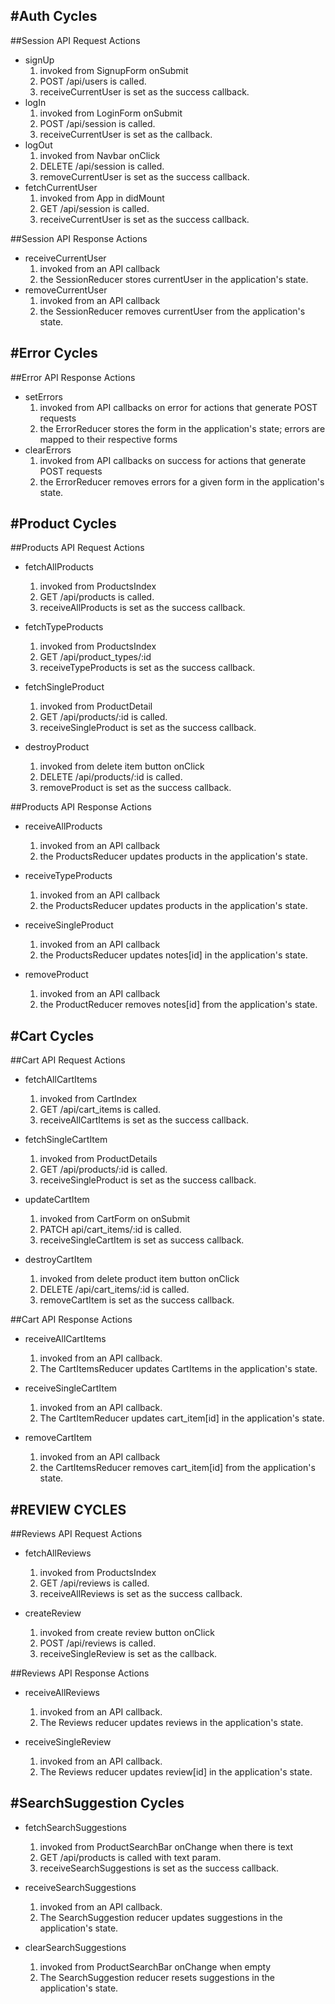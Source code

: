 #Auth Cycles
---
##Session API Request Actions
* signUp
    1. invoked from SignupForm onSubmit
    2. POST /api/users is called.
    3. receiveCurrentUser is set as the success callback.
* logIn
  1. invoked from LoginForm onSubmit
  2. POST /api/session is called.
  3. receiveCurrentUser is set as the callback.
* logOut
  1. invoked from Navbar onClick
  2. DELETE /api/session is called.
  3. removeCurrentUser is set as the success callback.
* fetchCurrentUser
  1. invoked from App in didMount
  2. GET /api/session is called.
  3. receiveCurrentUser is set as the success callback.

##Session API Response Actions
* receiveCurrentUser
  1. invoked from an API callback
  2. the SessionReducer stores currentUser in the application's state.
* removeCurrentUser
  1. invoked from an API callback
  2. the SessionReducer removes currentUser from the application's state.


#Error Cycles
---
##Error API Response Actions
* setErrors
  1. invoked from API callbacks on error for actions that generate POST requests
  2. the ErrorReducer stores the form in the application's state; errors are mapped to their respective forms
* clearErrors
  1. invoked from API callbacks on success for actions that generate POST requests
  2. the ErrorReducer removes errors for a given form in the application's state.


#Product Cycles
---
##Products API Request Actions
* fetchAllProducts
  1. invoked from ProductsIndex
  2. GET /api/products is called.
  3. receiveAllProducts is set as the success callback.

* fetchTypeProducts
  1. invoked from ProductsIndex
  2. GET /api/product_types/:id
  3. receiveTypeProducts is set as the success callback.

* fetchSingleProduct
  1. invoked from ProductDetail
  2. GET /api/products/:id is called.
  3. receiveSingleProduct is set as the success callback.

* destroyProduct
  1. invoked from delete item button onClick
  2. DELETE /api/products/:id is called.
  3. removeProduct is set as the success callback.


##Products API Response Actions
* receiveAllProducts
  1. invoked from an API callback
  2. the ProductsReducer updates products in the application's state.

* receiveTypeProducts
  1. invoked from an API callback
  2. the ProductsReducer updates products in the application's state.

* receiveSingleProduct
  1. invoked from an API callback
  2. the ProductsReducer updates notes[id] in the application's state.

* removeProduct
  1. invoked from an API callback
  2. the ProductReducer removes notes[id] from the application's state.


#Cart Cycles
---
##Cart API Request Actions
* fetchAllCartItems
  1. invoked from CartIndex
  2. GET /api/cart_items is called.
  3. receiveAllCartItems is set as the success callback.

* fetchSingleCartItem
  1. invoked from ProductDetails
  2. GET /api/products/:id is called.
  3. receiveSingleProduct is set as the success callback.

* updateCartItem
  1. invoked from CartForm on onSubmit
  2. PATCH api/cart_items/:id is called.
  3. receiveSingleCartItem is set as success callback.

* destroyCartItem
  1. invoked from delete product item button onClick
  2. DELETE /api/cart_items/:id is called.
  3. removeCartItem is set as the success callback.

##Cart API Response Actions
* receiveAllCartItems
  1. invoked from an API callback.
  2. The CartItemsReducer updates CartItems in the application's state.

* receiveSingleCartItem
  1. invoked from an API callback.
  2. The CartItemReducer updates cart_item[id] in the application's state.

* removeCartItem
  1. invoked from an API callback
  2. the CartItemsReducer removes cart_item[id] from the application's state.



#REVIEW CYCLES
---
##Reviews API Request Actions
* fetchAllReviews
  1. invoked from ProductsIndex
  2. GET /api/reviews is called.
  3. receiveAllReviews is set as the success callback.

* createReview
  1. invoked from create review button onClick
  2. POST /api/reviews is called.
  3. receiveSingleReview is set as the callback.

##Reviews API Response Actions
* receiveAllReviews
  1. invoked from an API callback.
  2. The Reviews reducer updates reviews in the application's state.

* receiveSingleReview
  1. invoked from an API callback.
  2. The Reviews reducer updates review[id] in the application's state.


#SearchSuggestion Cycles
---
* fetchSearchSuggestions
  1. invoked from ProductSearchBar onChange when there is text
  2. GET /api/products is called with text param.
  3. receiveSearchSuggestions is set as the success callback.

* receiveSearchSuggestions
  1. invoked from an API callback.
  2. The SearchSuggestion reducer updates suggestions in the application's state.

* clearSearchSuggestions
  1. invoked from ProductSearchBar onChange when empty
  2. The SearchSuggestion reducer resets suggestions in the application's state.
